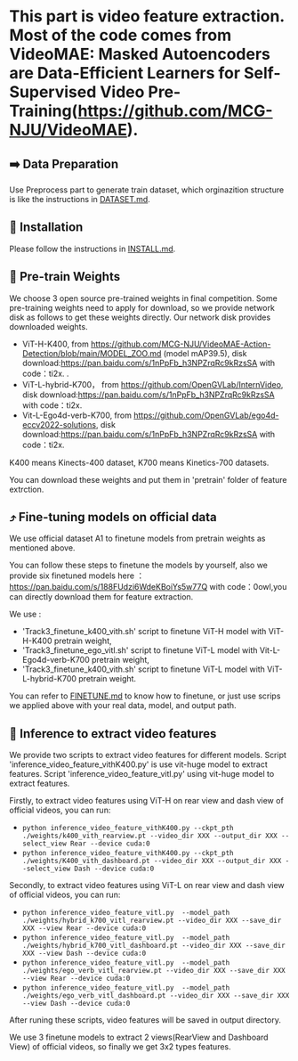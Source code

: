 # This part is video feature extraction. Most of the code comes from VideoMAE: Masked Autoencoders are Data-Efficient Learners for Self-Supervised Video Pre-Training(https://github.com/MCG-NJU/VideoMAE).

## ➡️ Data Preparation

Use Preprocess part to generate train dataset, which orginazition structure is like the instructions in [DATASET.md](DATASET.md).

## 🔨 Installation

Please follow the instructions in [INSTALL.md](INSTALL.md).

## 🔄 Pre-train Weights

We choose 3 open source pre-trained weights in final competition. Some pre-training weights need to apply for download, so we provide network disk as follows to get these weights directly.
Our network disk provides downloaded weights.

- ViT-H-K400, from https://github.com/MCG-NJU/VideoMAE-Action-Detection/blob/main/MODEL_ZOO.md (model mAP39.5), disk download:https://pan.baidu.com/s/1nPpFb_h3NPZrqRc9kRzsSA with code：ti2x.
.
- ViT-L-hybrid-K700， from https://github.com/OpenGVLab/InternVideo, disk download:https://pan.baidu.com/s/1nPpFb_h3NPZrqRc9kRzsSA with code：ti2x.
- Vit-L-Ego4d-verb-K700, from https://github.com/OpenGVLab/ego4d-eccv2022-solutions, disk download:https://pan.baidu.com/s/1nPpFb_h3NPZrqRc9kRzsSA with code：ti2x.


K400 means Kinects-400 dataset, K700 means Kinetics-700 datasets.

You can download these weights and put them in 'pretrain' folder of feature extrction.

## ⤴️ Fine-tuning models on official data

We use official dataset A1 to finetune models from pretrain weights as mentioned above. 

You can follow these steps to finetune the models by yourself, also we provide six finetuned models here ：https://pan.baidu.com/s/188FUdzi6WdeKBoiYs5w77Q with code：0owl,you can directly download them for feature extraction.

We use :
- 'Track3_finetune_k400_vith.sh' script to finetune ViT-H model with ViT-H-K400 pretrain weight, 
- 'Track3_finetune_ego_vitl.sh' script to finetune ViT-L model with Vit-L-Ego4d-verb-K700 pretrain weight, 
- 'Track3_finetune_k400_vith.sh' script to finetune ViT-L model with ViT-L-hybrid-K700 pretrain weight.


You can refer to [FINETUNE.md](FINETUNE.md) to know how to finetune, or just use scrips we applied above with your real data, model, and output path.


## 👀 Inference to extract video features

We provide two scripts to extract video features for different models. Script 'inference_video_feature_vithK400.py' is use vit-huge model to extract features. Script 'inference_video_feature_vitl.py' using vit-huge model to extract features.

Firstly, to extract video features using ViT-H on rear view and dash view of official videos, you can run:

- ```python inference_video_feature_vithK400.py --ckpt_pth ./weights/k400_vith_rearview.pt --video_dir XXX --output_dir XXX --select_view Rear --device cuda:0```
- ```python inference_video_feature_vithK400.py --ckpt_pth ./weights/K400_vith_dashboard.pt --video_dir XXX --output_dir XXX --select_view Dash --device cuda:0```


Secondly, to extract video features using ViT-L on rear view and dash view of official videos, you can run:

- ```python inference_video_feature_vitl.py  --model_path ./weights/hybrid_k700_vitl_rearview.pt --video_dir XXX --save_dir XXX --view Rear --device cuda:0 ```
- ```python inference_video_feature_vitl.py  --model_path ./weights/hybrid_k700_vitl_dashboard.pt --video_dir XXX --save_dir XXX --view Dash --device cuda:0 ```
- ```python inference_video_feature_vitl.py  --model_path ./weights/ego_verb_vitl_rearview.pt --video_dir XXX --save_dir XXX --view Rear --device cuda:0 ```
- ```python inference_video_feature_vitl.py  --model_path ./weights/ego_verb_vitl_dashboard.pt --video_dir XXX --save_dir XXX --view Dash --device cuda:0 ```


After runing these scripts, video features will be saved in output directory.

We use 3 finetune models to extract 2 views(RearView and Dashboard View) of official videos, so finally we get 3x2 types features.

